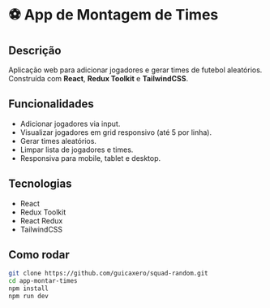 # ⚽ App de Montagem de Times

## Descrição
Aplicação web para adicionar jogadores e gerar times de futebol aleatórios.  
Construída com **React**, **Redux Toolkit** e **TailwindCSS**.

## Funcionalidades
- Adicionar jogadores via input.
- Visualizar jogadores em grid responsivo (até 5 por linha).
- Gerar times aleatórios.
- Limpar lista de jogadores e times.
- Responsiva para mobile, tablet e desktop.

## Tecnologias
- React
- Redux Toolkit
- React Redux
- TailwindCSS

## Como rodar
```bash
git clone https://github.com/guicaxero/squad-random.git
cd app-montar-times
npm install
npm run dev
